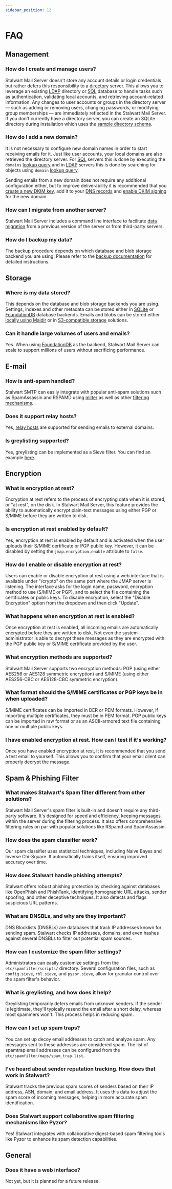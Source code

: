 ```yaml
---
sidebar_position: 12
---
```


# FAQ

## Management
### How do I create and manage users?

Stalwart Mail Server doesn't store any account details or login credentials but rather defers this responsibility to a [directory](/docs/directory/overview) server. 
This allows you to leverage an existing [LDAP](/docs/directory/types/ldap) directory or [SQL](/docs/directory/types/sql) database to handle tasks such as authentication, validating local accounts, and retrieving account-related information.
Any changes to user accounts or groups in the directory server — such as adding or removing users, changing passwords, or modifying group memberships — are immediately reflected in the Stalwart Mail Server.
If you don't currently have a directory server, you can create an SQLite directory during installation which uses the [sample directory schema](/docs/directory/types/sql#sample-directory-schema).

### How do I add a new domain?

It is not necessary to configure new domain names in order to start receiving emails for it. Just like user accounts, your local domains are also retrieved the directory server. For [SQL](/docs/directory/types/sql) servers this is done by executing the `domains` [lookup query](/docs/directory/types/sql#lookup-queries) and in [LDAP](/docs/directory/types/ldap) servers this is done by searching for objects using `domain` [lookup query](/docs/directory/types/ldap#lookup-queries).

Sending emails from a new domain does not require any additional configuration either, but to improve deliverability it is recommended that you [create a new DKIM key](/docs/smtp/authentication/dkim/sign#generating-dkim-keys), add it to your [DNS records](/docs/smtp/authentication/dkim/sign#publishing-dkim-keys) and [enable DKIM signing](/docs/smtp/authentication/dkim/sign#multiple-domains) for the new domain.

### How can I migrate from another server?

Stalwart Mail Server includes a command line interface to facilitate [data migration](/docs/management/migrate) from a previous version of the server or from third-party servers.

### How do I backup my data?

The backup procedure depends on which database and blob storage backend you are using. Please refer to the [backup documentation](/docs/management/backup) for detailed instructions.

## Storage

### Where is my data stored?

This depends on the database and blob storage backends you are using. Settings, indexes and other metadata can be stored either in [SQLite](/docs/storage/database/sqlite) or [FoundationDB](/docs/storage/database/foundationdb) database backends. Emails and blobs can be stored either [locally using Maidir](/docs/storage/blob/local) or in [S3-compatible storage](/docs/storage/blob/s3) solutions.

### Can it handle large volumes of users and emails?

Yes. When using [FoundationDB](/docs/storage/database/foundationdb) as the backend, Stalwart Mail Server can scale to support millions of users without sacrificing performance.

## E-mail

### How is anti-spam handled?

Stalwart SMTP can easily integrate with popular anti-spam solutions such as SpamAssassin and RSPAMD using [milter](/docs/smtp/filter/milter) as well as other [filtering mechanisms](/docs/smtp/filter/overview).

### Does it support relay hosts?

Yes, [relay hosts](/docs/smtp/outbound/routing#relay-host) are supported for sending emails to external domains.

### Is greylisting supported?

Yes, greylisting can be implemented as a Sieve filter. You can find an example [here](/docs/sieve/overview#greylisting).


## Encryption

### What is encryption at rest?

Encryption at rest refers to the process of encrypting data when it is stored, or "at rest", on the disk. In Stalwart Mail Server, this feature provides the ability to automatically encrypt plain-text messages using either PGP or S/MIME before they are written to disk.

### Is encryption at rest enabled by default?

Yes, encryption at rest is enabled by default and is activated when the user uploads their S/MIME certificate or PGP public key. However, it can be disabled by setting the `jmap.encryption.enable` attribute to `false`.

### How do I enable or disable encryption at rest?

Users can enable or disable encryption at rest using a web interface that is available under "/crypto" on the same port where the JMAP server is listening. The interface asks for the login name, password, encryption method to use (S/MIME or PGP), and to select the file containing the certificates or public keys. To disable encryption, select the "Disable Encryption" option from the dropdown and then click "Update".

### What happens when encryption at rest is enabled?

Once encryption at rest is enabled, all incoming emails are automatically encrypted before they are written to disk. Not even the system administrator is able to decrypt these messages as they are encrypted with the PGP public key or S/MIME certificate provided by the user. 

### What encryption methods are supported?

Stalwart Mail Server supports two encryption methods: PGP (using either AES256 or AES128 symmetric encryption) and S/MIME (using either AES256-CBC or AES128-CBC symmetric encryption).

### What format should the S/MIME certificates or PGP keys be in when uploaded?

S/MIME certificates can be imported in DER or PEM formats. However, if importing multiple certificates, they must be in PEM format. PGP public keys can be imported in raw format or as an ASCII-armored text file containing one or multiple public keys.

### I have enabled encryption at rest. How can I test if it's working?

Once you have enabled encryption at rest, it is recommended that you send a test email to yourself. This allows you to confirm that your email client can properly decrypt the message.


## Spam & Phishing Filter

### What makes Stalwart's Spam filter different from other solutions?

Stalwart Mail Server's spam filter is built-in and doesn't require any third-party software. It's designed for speed and efficiency, keeping messages within the server during the filtering process. It also offers comprehensive filtering rules on par with popular solutions like RSpamd and SpamAssassin.

### How does the spam classifier work?

Our spam classifier uses statistical techniques, including Naive Bayes and Inverse Chi-Square. It automatically trains itself, ensuring improved accuracy over time. 

### How does Stalwart handle phishing attempts?
Stalwart offers robust phishing protection by checking against databases like OpenPhish and PhishTank, identifying homographic URL attacks, sender spoofing, and other deceptive techniques. It also detects and flags suspicious URL patterns.

### What are DNSBLs, and why are they important?

DNS Blocklists (DNSBLs) are databases that track IP addresses known for sending spam. Stalwart checks IP addresses, domains, and even hashes against several DNSBLs to filter out potential spam sources.

### How can I customize the spam filter settings?

Administrators can easily customize settings from the `etc/spamfilter/scripts/` directory. Several configuration files, such as `config.sieve`, `rbl.sieve`, and `pyzor.sieve`, allow for granular control over the spam filter's behavior.

### What is greylisting, and how does it help?

Greylisting temporarily defers emails from unknown senders. If the sender is legitimate, they'll typically resend the email after a short delay, whereas most spammers won't. This process helps in reducing spam.

### How can I set up spam traps?

You can set up decoy email addresses to catch and analyze spam. Any messages sent to these addresses are considered spam. The list of spamtrap email addresses can be configured from the `etc/spamfilter/maps/spam_trap.list`.

### I've heard about sender reputation tracking. How does that work in Stalwart?

Stalwart tracks the previous spam scores of senders based on their IP address, ASN, domain, and email address. It uses this data to adjust the spam score of incoming messages, helping in more accurate spam identification.

### Does Stalwart support collaborative spam filtering mechanisms like Pyzor?

Yes! Stalwart integrates with collaborative digest-based spam filtering tools like Pyzor to enhance its spam detection capabilities.

## General

### Does it have a web interface?

Not yet, but it is planned for a future release.



